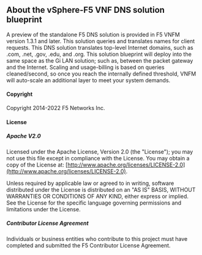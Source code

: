 ## About the vSphere-F5 VNF DNS solution blueprint

A preview of the standalone F5 DNS solution is provided in F5 VNFM version 1.3.1 and later. This solution queries and translates names for client requests. This DNS solution translates top-level Internet domains, such as .com, .net, .gov, .edu, and .org. This solution blueprint will deploy into the same space as the Gi LAN solution; such as, between the packet gateway and the Internet. Scaling and usage-billing is based on queries cleaned/second, so once you reach the internally defined threshold, VNFM will auto-scale an additional layer to meet your system demands.

#### Copyright
Copyright 2014-2022 F5 Networks Inc.

#### License

##### Apache V2.0 
Licensed under the Apache License, Version 2.0 (the "License"); you may not use this file except in compliance with the License. You may obtain a copy of the License at: [http://www.apache.org/licenses/LICENSE-2.0](http://www.apache.org/licenses/LICENSE-2.0).

Unless required by applicable law or agreed to in writing, software distributed under the License is distributed on an "AS IS" BASIS, WITHOUT WARRANTIES OR CONDITIONS OF ANY KIND, either express or implied. See the License for the specific language governing permissions and limitations under the License.

##### Contributor License Agreement
Individuals or business entities who contribute to this project must have completed and submitted the F5 Contributor License Agreement.
